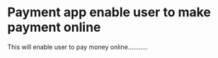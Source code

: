 # Payment app enable user to make payment online

This will enable user to pay money online...........





